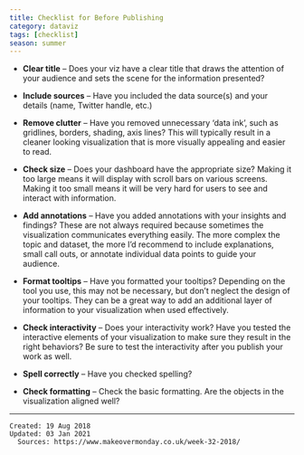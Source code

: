 ```yaml
---
title: Checklist for Before Publishing
category: dataviz
tags: [checklist]
season: summer
---
```


- **Clear title** – Does your viz have a clear title that draws the attention of your audience and sets the scene for the information presented?

- **Include sources** – Have you included the data source(s) and your details (name, Twitter handle, etc.)

- **Remove clutter** – Have you removed unnecessary ‘data ink’, such as gridlines, borders, shading, axis lines? This will typically result in a cleaner looking visualization that is more visually appealing and easier to read.

- **Check size** – Does your dashboard have the appropriate size? Making it too large means it will display with scroll bars on various screens. Making it too small means it will be very hard for users to see and interact with information.

- **Add annotations** – Have you added annotations with your insights and findings? These are not always required because sometimes the visualization communicates everything easily. The more complex the topic and dataset, the more I’d recommend to include explanations, small call outs, or annotate individual data points to guide your audience.

- **Format tooltips** – Have you formatted your tooltips? Depending on the tool you use, this may not be necessary, but don’t neglect the design of your tooltips. They can be a great way to add an additional layer of information to your visualization when used effectively.

- **Check interactivity** – Does your interactivity work? Have you tested the interactive elements of your visualization to make sure they result in the right behaviors? Be sure to test the interactivity after you publish your work as well.

- **Spell correctly** – Have you checked spelling?

- **Check formatting** – Check the basic formatting. Are the objects in the visualization aligned well?

---

    Created: 19 Aug 2018
    Updated: 03 Jan 2021
	  Sources: https://www.makeovermonday.co.uk/week-32-2018/
